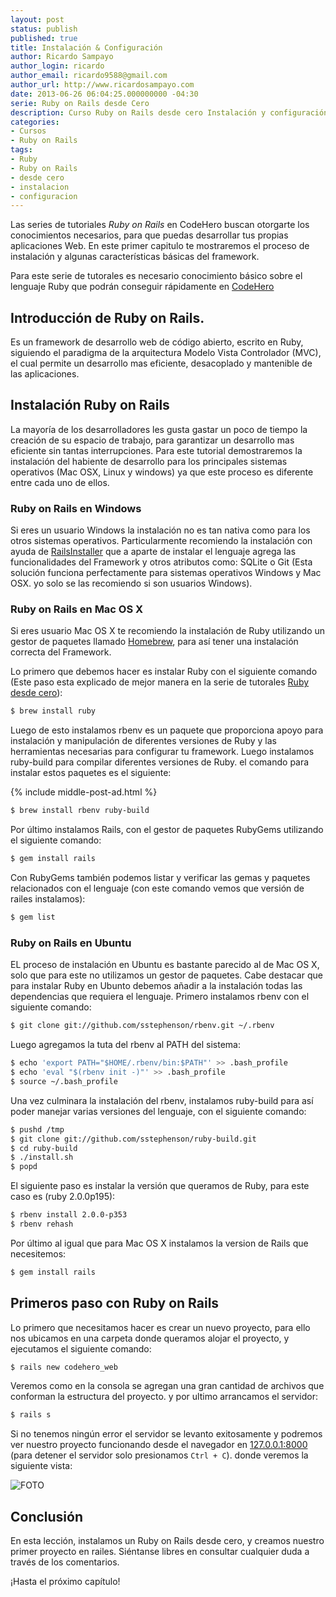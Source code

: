 ```yaml
---
layout: post
status: publish
published: true
title: Instalación & Configuración
author: Ricardo Sampayo
author_login: ricardo
author_email: ricardo9588@gmail.com
author_url: http://www.ricardosampayo.com
date: 2013-06-26 06:04:25.000000000 -04:30
serie: Ruby on Rails desde Cero
description: Curso Ruby on Rails desde cero Instalación y configuración. Las series de tutoriales Ruby on Rails en CodeHero otorgan los conocimientos para desarrollar aplicaciones web
categories:
- Cursos
- Ruby on Rails
tags:
- Ruby
- Ruby on Rails
- desde cero
- instalacion
- configuracion
---
```

<p>Las series de tutoriales <em>Ruby on Rails</em> en CodeHero buscan otorgarte los conocimientos necesarios, para que puedas desarrollar tus propias aplicaciones Web. En este primer capitulo te mostraremos el proceso de instalación y algunas características básicas del framework.</p>

<p>Para este serie de tutorales es necesario conocimiento básico sobre el lenguaje Ruby que podrán conseguir rápidamente en <a href="http://codehero.co/category/tutoriales/ruby/">CodeHero</a></p>

<h2>Introducción de Ruby on Rails.</h2>

<p>Es un framework de desarrollo web de código abierto, escrito en Ruby, siguiendo el paradigma de la arquitectura Modelo Vista Controlador (MVC), el cual permite un desarrollo mas eficiente, desacoplado y mantenible de las aplicaciones.</p>

<h2>Instalación Ruby on Rails</h2>

<p>La mayoría de los desarrolladores les gusta gastar un poco de tiempo la creación de su espacio de trabajo, para garantizar un desarrollo mas eficiente sin tantas interrupciones. Para este tutorial demostraremos la instalación del habiente de desarrollo para los principales sistemas operativos (Mac OSX, Linux y windows) ya que este proceso es diferente entre cada uno de ellos.</p>

<h3>Ruby on Rails en Windows</h3>

<p>Si eres un usuario Windows la instalación no es tan nativa como para los otros sistemas operativos. Particularmente recomiendo la instalación con ayuda de <a href="http://railsinstaller.org/">RailsInstaller</a> que a aparte de instalar el lenguaje agrega las funcionalidades del Framework y otros atributos como: SQLite o Git (Esta solución funciona perfectamente para sistemas operativos Windows y Mac OSX. yo solo se las recomiendo si son usuarios Windows).</p>

<h3>Ruby on Rails en Mac OS X</h3>

<p>Si eres usuario Mac OS X te recomiendo la instalación de Ruby utilizando un gestor de paquetes llamado <a href="http://mxcl.github.io/homebrew/">Homebrew</a>, para así tener una instalación correcta del Framework.</p>

<p>Lo primero que debemos hacer es instalar Ruby con el siguiente comando (Este paso esta explicado de mejor manera en la serie de tutorales <a href="http://codehero.co/category/tutoriales/ruby/">Ruby desde cero</a>):</p>

```sh
$ brew install ruby
```

<p>Luego de esto instalamos rbenv es un paquete que proporciona apoyo para instalación y manipulación de diferentes versiones de Ruby y las herramientas necesarias para configurar tu framework. Luego instalamos ruby-build para compilar diferentes versiones de Ruby. el comando para instalar estos paquetes es el siguiente:</p>

{% include middle-post-ad.html %}

```sh
$ brew install rbenv ruby-build
```

<p>Por último instalamos Rails, con el gestor de paquetes RubyGems utilizando el siguiente comando:</p>

```sh
$ gem install rails
```

<p>Con RubyGems también podemos listar y verificar las gemas y paquetes relacionados con el lenguaje (con este comando vemos que versión de railes instalamos):</p>

```sh
$ gem list
```

<h3>Ruby on Rails en Ubuntu</h3>

<p>EL proceso de instalación en Ubuntu es bastante parecido al de Mac OS X, solo que para este no utilizamos un gestor de paquetes. Cabe destacar que para instalar Ruby en Ubunto debemos añadir a la instalación todas las dependencias que requiera el lenguaje. Primero instalamos rbenv con el siguiente comando:</p>

```sh
$ git clone git://github.com/sstephenson/rbenv.git ~/.rbenv
```

<p>Luego agregamos la tuta del rbenv al PATH del sistema:</p>

```sh
$ echo 'export PATH="$HOME/.rbenv/bin:$PATH"' >> .bash_profile
$ echo 'eval "$(rbenv init -)"' >> .bash_profile
$ source ~/.bash_profile
```

<p>Una vez culminara la instalación del rbenv, instalamos ruby-build para así poder manejar varias versiones del lenguaje, con el siguiente comando:</p>

```sh
$ pushd /tmp
$ git clone git://github.com/sstephenson/ruby-build.git
$ cd ruby-build
$ ./install.sh
$ popd
```

<p>El siguiente paso es instalar la versión que queramos de Ruby, para este caso es (ruby 2.0.0p195):</p>

```sh
$ rbenv install 2.0.0-p353
$ rbenv rehash
```

<p>Por último al igual que para Mac OS X instalamos la version de Rails que necesitemos:</p>

```sh
$ gem install rails
```

<h2>Primeros paso con Ruby on Rails</h2>

<p>Lo primero que necesitamos hacer es crear un nuevo proyecto, para ello nos ubicamos en una carpeta donde queramos alojar el proyecto, y ejecutamos el siguiente comando:</p>

```sh
$ rails new codehero_web
```

<p>Veremos como en la consola se agregan una gran cantidad de archivos que conforman la estructura del proyecto. y por ultimo arrancamos el servidor:</p>

```sh
$ rails s
```

<p>Si no tenemos ningún error el servidor se levanto exitosamente y podremos ver nuestro proyecto funcionando desde el navegador en <a href="http://127.0.0.1:8000/">127.0.0.1:8000</a> (para detener el servidor solo presionamos <code>Ctrl + C</code>). donde veremos la siguiente vista:</p>

<p><img src="http://i.imgur.com/mSCF9rj.jpg?1" alt="FOTO" /></p>

<h2>Conclusión</h2>

<p>En esta lección, instalamos un Ruby on Rails desde cero, y creamos nuestro primer proyecto en railes. Siéntanse libres en consultar cualquier duda a través de los comentarios.</p>

<p>¡Hasta el próximo capítulo!</p>
